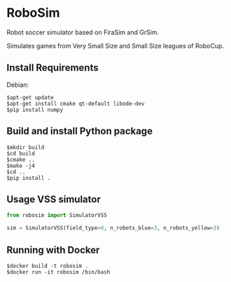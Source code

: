 # RoboSim

Robot soccer simulator based on FiraSim and GrSim.

Simulates games from Very Small Size and Small Size leagues of RoboCup.

## Install Requirements
Debian:
```shell
$apt-get update
$apt-get install cmake qt-default libode-dev
$pip install numpy
```

## Build and install Python package
```shell
$mkdir build
$cd build
$cmake ..
$make -j4
$cd ..
$pip install .
```

## Usage VSS simulator
```python
from robosim import SimulatorVSS

sim = SimulatorVSS(field_type=0, n_robots_blue=3, n_robots_yellow=3)
```

## Running with Docker
```shell
$docker build -t robosim .
$docker run -it robosim /bin/bash
```
